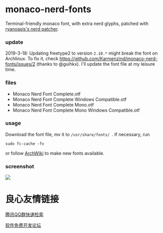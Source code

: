 # monaco-nerd-fonts

Terminal-friendly monaco font, with extra nerd glyphs, patched with [ryanoasis's nerd patcher](https://github.com/ryanoasis/nerd-fonts).

### update

2019-3-18: Updating freetype2 to version `2.10.*` might break the font on Archlinux. To fix it, check https://github.com/Karmenzind/monaco-nerd-fonts/issues/2 (thanks to @guihkx). I'll update the font file at my leisure time.

### files

- Monaco Nerd Font Complete.otf
- Monaco Nerd Font Complete Windows Compatible.otf
- Monaco Nerd Font Complete Mono.otf
- Monaco Nerd Font Complete Mono Windows Compatible.otf

### usage

Download the font file, mv it to `/usr/share/fonts/ `.
If necessary, run
```
sudo fc-cache -fv
```
or follow [ArchWiki](https://wiki.archlinux.org/index.php/Fonts#Manual_installation) 
to make new fonts available.

### screenshot

![](./pics/monaco_nerd_complete.png)



 # 良心友情链接

[腾讯QQ群快速检索](http://u.720life.cn/s/8cf73f7c)

[软件免费开发论坛](http://u.720life.cn/s/bbb01dc0)